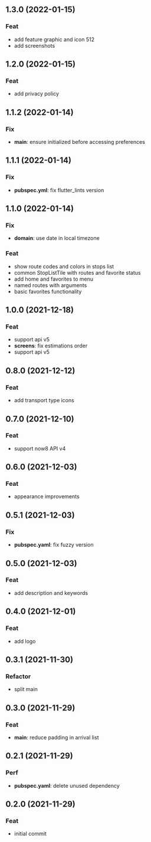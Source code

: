 ## 1.3.0 (2022-01-15)

### Feat

- add feature graphic and icon 512
- add screenshots

## 1.2.0 (2022-01-15)

### Feat

- add privacy policy

## 1.1.2 (2022-01-14)

### Fix

- **main**: ensure initialized before accessing preferences

## 1.1.1 (2022-01-14)

### Fix

- **pubspec.yml**: fix flutter_lints version

## 1.1.0 (2022-01-14)

### Fix

- **domain**: use date in local timezone

### Feat

- show route codes and colors in stops list
- common StopListTile with routes and favorite status
- add home and favorites to menu
- named routes with arguments
- basic favorites functionality

## 1.0.0 (2021-12-18)

### Feat

- support api v5
- **screens**: fix estimations order
- support api v5

## 0.8.0 (2021-12-12)

### Feat

- add transport type icons

## 0.7.0 (2021-12-10)

### Feat

- support now8 API v4

## 0.6.0 (2021-12-03)

### Feat

- appearance improvements

## 0.5.1 (2021-12-03)

### Fix

- **pubspec.yaml**: fix fuzzy version

## 0.5.0 (2021-12-03)

### Feat

- add description and keywords

## 0.4.0 (2021-12-01)

### Feat

- add logo

## 0.3.1 (2021-11-30)

### Refactor

- split main

## 0.3.0 (2021-11-29)

### Feat

- **main**: reduce padding in arrival list

## 0.2.1 (2021-11-29)

### Perf

- **pubspec.yaml**: delete unused dependency

## 0.2.0 (2021-11-29)

### Feat

- initial commit
